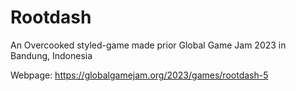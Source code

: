 # Rootdash

An Overcooked styled-game made prior Global Game Jam 2023 in Bandung, Indonesia

Webpage: https://globalgamejam.org/2023/games/rootdash-5
